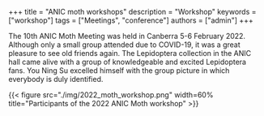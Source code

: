 +++
title = "ANIC moth workshops"
description = "Workshop"
keywords = ["workshop"]
tags = ["Meetings", "conference"]
authors = ["admin"]
+++

The 10th ANIC Moth Meeting was held in Canberra 5-6 February 2022. Although only a small group attended due to COVID-19, it was a great pleasure to see old friends again. The Lepidoptera collection in the ANIC hall came alive with a group of knowledgeable and excited Lepidoptera fans. You Ning Su excelled himself with the group picture in which everybody is duly identified.

{{< figure src="./img/2022_moth_workshop.png" width=60% title="Participants of the 2022 ANIC Moth workshop"  >}}

